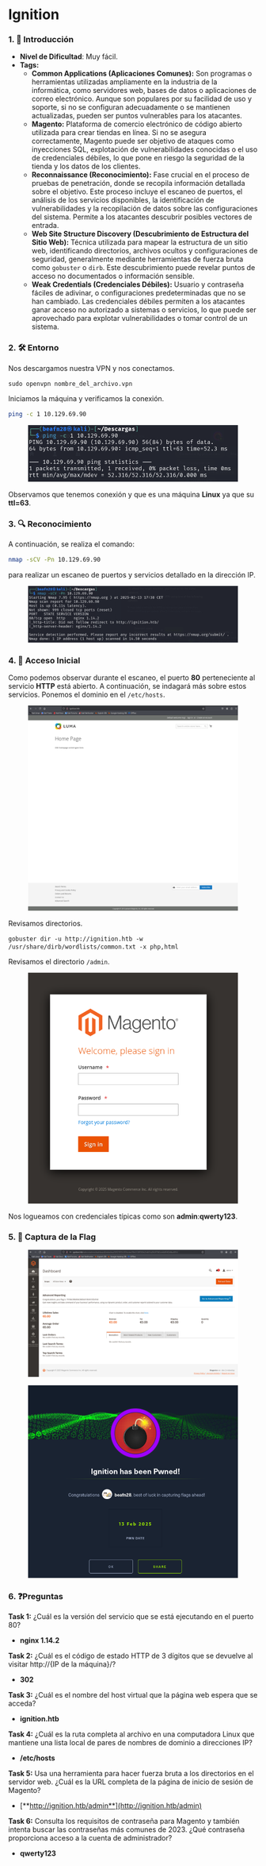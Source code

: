 # Ignition

### 1. 📝 **Introducción**

* **Nivel de Dificultad**: Muy fácil.
* **Tags:**&#x20;
  * **Common Applications (Aplicaciones Comunes):** Son programas o herramientas utilizadas ampliamente en la industria de la informática, como servidores web, bases de datos o aplicaciones de correo electrónico. Aunque son populares por su facilidad de uso y soporte, si no se configuran adecuadamente o se mantienen actualizadas, pueden ser puntos vulnerables para los atacantes.
  * **Magento:** Plataforma de comercio electrónico de código abierto utilizada para crear tiendas en línea. Si no se asegura correctamente, Magento puede ser objetivo de ataques como inyecciones SQL, explotación de vulnerabilidades conocidas o el uso de credenciales débiles, lo que pone en riesgo la seguridad de la tienda y los datos de los clientes.
  * **Reconnaissance (Reconocimiento):** Fase crucial en el proceso de pruebas de penetración, donde se recopila información detallada sobre el objetivo. Este proceso incluye el escaneo de puertos, el análisis de los servicios disponibles, la identificación de vulnerabilidades y la recopilación de datos sobre las configuraciones del sistema. Permite a los atacantes descubrir posibles vectores de entrada.
  * **Web Site Structure Discovery (Descubrimiento de Estructura del Sitio Web):** Técnica utilizada para mapear la estructura de un sitio web, identificando directorios, archivos ocultos y configuraciones de seguridad, generalmente mediante herramientas de fuerza bruta como `gobuster` o `dirb`. Este descubrimiento puede revelar puntos de acceso no documentados o información sensible.
  * **Weak Credentials (Credenciales Débiles):** Usuario y contraseña fáciles de adivinar, o configuraciones predeterminadas que no se han cambiado. Las credenciales débiles permiten a los atacantes ganar acceso no autorizado a sistemas o servicios, lo que puede ser aprovechado para explotar vulnerabilidades o tomar control de un sistema.

### 2. 🛠️ **Entorno**

Nos descargamos nuestra VPN y nos conectamos.

```
sudo openvpn nombre_del_archivo.vpn
```

Iniciamos la máquina y verificamos la conexión.

```bash
ping -c 1 10.129.69.90
```

<figure><img src="../../../.gitbook/assets/image (9) (1) (1) (1) (1) (1) (1) (1) (1) (1) (1).png" alt=""><figcaption></figcaption></figure>

Observamos que tenemos conexión y que es una máquina **Linux** ya que su **ttl=63**.

### 3. 🔍 **Reconocimiento**

A continuación, se realiza el comando:

```bash
nmap -sCV -Pn 10.129.69.90
```

para realizar un escaneo de puertos y servicios detallado en la dirección IP.

<figure><img src="../../../.gitbook/assets/image (1) (1) (1) (1) (1) (1) (1) (1) (1) (1) (1) (1) (1) (1) (1) (1) (1) (1) (1) (1) (1) (1) (1) (1) (1).png" alt=""><figcaption></figcaption></figure>

### 4. 🚪 **Acceso Inicial**

Como podemos observar durante el escaneo, el puerto **80** perteneciente al servicio **HTTP** está abierto. A continuación, se indagará más sobre estos servicios. Ponemos el dominio en el `/etc/hosts`.

<figure><img src="../../../.gitbook/assets/Captura de pantalla 2025-02-13 174332.png" alt=""><figcaption></figcaption></figure>

Revisamos directorios.

```
gobuster dir -u http://ignition.htb -w /usr/share/dirb/wordlists/common.txt -x php,html
```



Revisamos el directorio `/admin`.

<figure><img src="../../../.gitbook/assets/image (2) (1) (1) (1) (1) (1) (1) (1) (1) (1) (1) (1) (1) (1) (1) (1) (1) (1) (1) (1) (1) (1).png" alt=""><figcaption></figcaption></figure>

Nos logueamos con credenciales típicas como son **admin**:**qwerty123**.

### 5. 🔑 **Captura de la Flag**

<figure><img src="../../../.gitbook/assets/Captura de pantalla 2025-02-13 175138.png" alt=""><figcaption></figcaption></figure>

<figure><img src="../../../.gitbook/assets/image (4) (1) (1) (1) (1) (1) (1) (1) (1) (1) (1) (1) (1) (1) (1) (1) (1) (1) (1) (1).png" alt=""><figcaption></figcaption></figure>

### 6. ❓Preguntas

**Task 1:** ¿Cuál es la versión del servicio que se está ejecutando en el puerto 80?

* **nginx 1.14.2**

**Task 2:** ¿Cuál es el código de estado HTTP de 3 dígitos que se devuelve al visitar http://{IP de la máquina}/?

* **302**

**Task 3:** ¿Cuál es el nombre del host virtual que la página web espera que se acceda?

* **ignition.htb**

**Task 4:** ¿Cuál es la ruta completa al archivo en una computadora Linux que mantiene una lista local de pares de nombres de dominio a direcciones IP?

* **/etc/hosts**

**Task 5:** Usa una herramienta para hacer fuerza bruta a los directorios en el servidor web. ¿Cuál es la URL completa de la página de inicio de sesión de Magento?

* [**http://ignition.htb/admin**](http://ignition.htb/admin)

**Task 6:** Consulta los requisitos de contraseña para Magento y también intenta buscar las contraseñas más comunes de 2023. ¿Qué contraseña proporciona acceso a la cuenta de administrador?

* **qwerty123**
